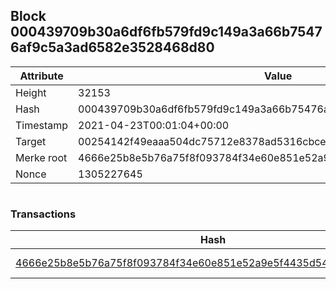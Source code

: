 ## Block 000439709b30a6df6fb579fd9c149a3a66b75476af9c5a3ad6582e3528468d80

Attribute | Value
--- | ---
Height | 32153
Hash | 000439709b30a6df6fb579fd9c149a3a66b75476af9c5a3ad6582e3528468d80
Timestamp | 2021-04-23T00:01:04+00:00
Target | 00254142f49eaaa504dc75712e8378ad5316cbcead634704b3734b6271167cc4
Merke root | 4666e25b8e5b76a75f8f093784f34e60e851e52a9e5f4435d54b7d218182ad23
Nonce | 1305227645

```

```

### Transactions

Hash | Amount
--- | ---
[4666e25b8e5b76a75f8f093784f34e60e851e52a9e5f4435d54b7d218182ad23](4666e25b8e5b76a75f8f093784f34e60e851e52a9e5f4435d54b7d218182ad23.md) | 10.00000000 SKEPTI 
